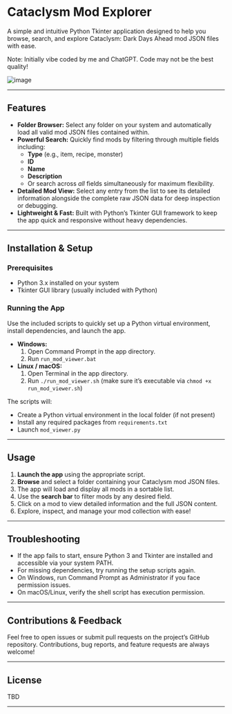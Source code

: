 # Cataclysm Mod Explorer

A simple and intuitive Python Tkinter application designed to help you browse, search, and explore Cataclysm: Dark Days Ahead mod JSON files with ease.

Note: Initially vibe coded by me and ChatGPT. Code may not be the best quality!

![image](https://github.com/user-attachments/assets/50127759-5d9a-4c00-b454-31001045c4f6)


---

## Features

- **Folder Browser:** Select any folder on your system and automatically load all valid mod JSON files contained within.
- **Powerful Search:** Quickly find mods by filtering through multiple fields including:
  - **Type** (e.g., item, recipe, monster)
  - **ID**
  - **Name**
  - **Description**
  - Or search across *all* fields simultaneously for maximum flexibility.
- **Detailed Mod View:** Select any entry from the list to see its detailed information alongside the complete raw JSON data for deep inspection or debugging.
- **Lightweight & Fast:** Built with Python’s Tkinter GUI framework to keep the app quick and responsive without heavy dependencies.

---

## Installation & Setup

### Prerequisites
- Python 3.x installed on your system
- Tkinter GUI library (usually included with Python)

### Running the App

Use the included scripts to quickly set up a Python virtual environment, install dependencies, and launch the app.

- **Windows:**
  1. Open Command Prompt in the app directory.
  2. Run `run_mod_viewer.bat`
- **Linux / macOS:**
  1. Open Terminal in the app directory.
  2. Run `./run_mod_viewer.sh` (make sure it’s executable via `chmod +x run_mod_viewer.sh`)

The scripts will:  
- Create a Python virtual environment in the local folder (if not present)  
- Install any required packages from `requirements.txt`  
- Launch `mod_viewer.py`

---

## Usage

1. **Launch the app** using the appropriate script.
2. **Browse** and select a folder containing your Cataclysm mod JSON files.
3. The app will load and display all mods in a sortable list.
4. Use the **search bar** to filter mods by any desired field.
5. Click on a mod to view detailed information and the full JSON content.
6. Explore, inspect, and manage your mod collection with ease!

---

## Troubleshooting

- If the app fails to start, ensure Python 3 and Tkinter are installed and accessible via your system PATH.
- For missing dependencies, try running the setup scripts again.
- On Windows, run Command Prompt as Administrator if you face permission issues.
- On macOS/Linux, verify the shell script has execution permission.

---

## Contributions & Feedback

Feel free to open issues or submit pull requests on the project’s GitHub repository. Contributions, bug reports, and feature requests are always welcome!

---

## License

TBD

---

